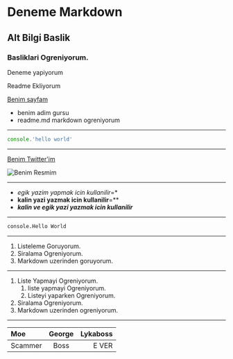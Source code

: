 # Deneme Markdown

## Alt Bilgi Baslik

### Basliklari Ogreniyorum.

Deneme yapiyorum

Readme Ekliyorum

[Benim sayfam](https://twitter.com/KairossLoL)

- benim adim gursu
- readme.md markdown ogreniyorum
--- 
```javascript
console.'hello world'
```
---
[Benim Twitter'im](https://twitter.com/KairossLoL)

![Benim Resmim](https://pbs.twimg.com/profile_images/1184479722975170565/-8YP5QTM_400x400.jpg)

---
- *egik yazim yapmak icin kullanilir*=*
- **kalin yazi yazmak icin kullanilir**=**
- ***kalin ve egik yazi yazmak icin kullanilir***
---

```html
console.Hello World
```
---
1. Listeleme Goruyorum.
2. Siralama Ogreniyorum.
3. Markdown uzerinden goruyorum.
---
1. Liste Yapmayi Ogreniyorum.
    1. liste yapmayi Ogreniyorum.
    2. Listeyi yaparken Ogreniyorum.
2. Siralama Ogreniyorum.
3. Markdown uzerinden ogreniyorum.    
---

| Moe|  George| Lykaboss|
| :--- | :---: | ---: |
| Scammer | Boss | E VER |
